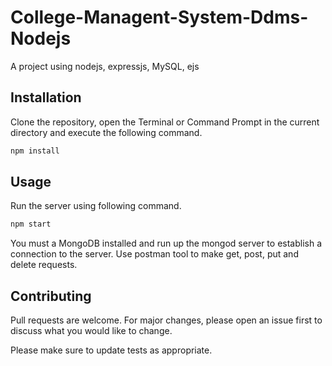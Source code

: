 # College-Managent-System-Ddms-Nodejs
A project using nodejs, expressjs, MySQL, ejs

## Installation

Clone the repository, open the Terminal or Command Prompt in the current directory and execute the following command.

```bash
npm install
```

## Usage

Run the server using following command.

```bash
npm start
```

You must a MongoDB installed and run up the mongod server to establish a connection to the server.
Use postman tool to make get, post, put and delete requests.

## Contributing
Pull requests are welcome. For major changes, please open an issue first to discuss what you would like to change.

Please make sure to update tests as appropriate.

